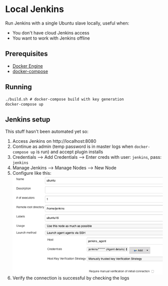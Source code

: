 # Local Jenkins
Run Jenkins with a single Ubuntu slave locally, useful when:
 - You don't have cloud Jenkins access
 - You want to work with Jenkins offline

## Prerequisites
 - [Docker Engine](https://docs.docker.com/docker-for-mac/install/)
 - [docker-compose](https://docs.docker.com/compose/install/)

## Running
```shell
./build.sh # docker-compose build with key generation 
docker-compose up
```
## Jenkins setup
This stuff hasn't been automated yet so:

1. Access Jenkins on http://localhost:8080
2. Continue as admin (temp password is in master logs when `docker-compose up` is run) and accept plugin installs
3. Credentials --> Add Credentials --> Enter creds with user: `jenkins`, pass: `jenkins`
4. Manage Jenkins --> Manage Nodes --> New Node
5. Configure like this: 
![Alt text](docs/agent-config.png?raw=true "agent-config")
6. Verify the connection is successful by checking the logs